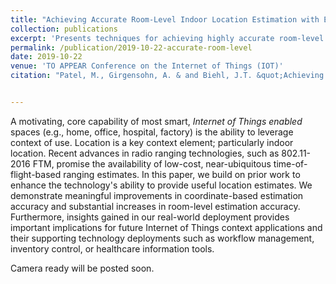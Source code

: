 ```yaml
---
title: "Achieving Accurate Room-Level Indoor Location Estimation with Emerging IoT Networks"
collection: publications
excerpt: 'Presents techniques for achieving highly accurate room-level location estimation using existing, IoT networks.  Presents a comparison of widely used BLE-based techniques and emerging Wi-Fi RTT techniques.'
permalink: /publication/2019-10-22-accurate-room-level
date: 2019-10-22
venue: 'TO APPEAR Conference on the Internet of Things (IOT)'
citation: "Patel, M., Girgensohn, A. & and Biehl, J.T. &quot;Achieving Accurate Room-Level Indoor Location Estimation with Emerging IoT Networks,&quot; <i>TO APPEAR In Proceedings of the 8th International Conference on the Internet of Things (IOT '19)</i>, Bilbao, 2019."


---
```

A motivating, core capability of most smart, <i>Internet of Things enabled</i> spaces (e.g., home, office, hospital, factory) is the ability to leverage context of use.  Location is a key context element; particularly indoor location. Recent advances in radio ranging technologies, such as 802.11-2016 FTM, promise the availability of low-cost, near-ubiquitous time-of-flight-based ranging estimates. In this paper, we build on prior work to enhance the technology's ability to provide useful location estimates. We demonstrate meaningful improvements in coordinate-based estimation accuracy and substantial increases in room-level estimation accuracy. Furthermore, insights gained in our real-world deployment provides important implications for future Internet of Things context applications and their supporting technology deployments such as workflow management, inventory control, or healthcare information tools.


<!-- DOI: [10.1109/IPIN.2018.8533758](https://doi.org/10.1109/IPIN.2018.8533758)-->

Camera ready will be posted soon.
